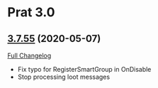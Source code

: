 # Prat 3.0

## [3.7.55](https://github.com/sylvanaar/prat-3-0/tree/3.7.55) (2020-05-07)
[Full Changelog](https://github.com/sylvanaar/prat-3-0/compare/3.7.54...3.7.55)

- Fix typo for RegisterSmartGroup in OnDisable  
- Stop processing loot messages  
